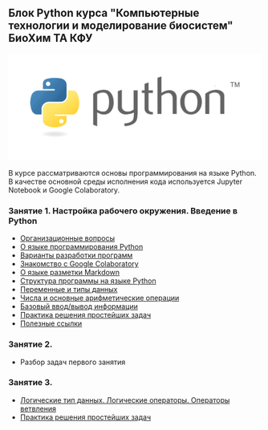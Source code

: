 ## Блок Python курса "Компьютерные технологии и моделирование биосистем" БиоХим ТА КФУ

<img src="./img/python_logo.png"/>

В курсе рассматриваются основы программирования на языке Python. В качестве основной среды исполнения кода используется Jupyter Notebook и Google Colaboratory.

### Занятие 1. Настройка рабочего окружения. Введение в Python

- [Организационные вопросы](./lesson1/lesson1.1.md)
- [О языке программирования Python](./lesson1/lesson1.2.md)
- [Варианты разработки программ](./lesson1/lesson1.3.md)
- [Знакомство с Google Colaboratory](./lesson1/lesson1.4.md)
- [О языке разметки Markdown](./lesson1/lesson1.5.md)
- [Структура программы на языке Python](./lesson1/lesson1.6.md)
- [Переменные и типы данных](./lesson1/lesson1.7.md)
- [Числа и основные арифметические операции](./lesson1/lesson1.8.md)
- [Базовый ввод/вывод информации](./lesson1/lesson1.9.md)
- [Практика решения простейших задач](./lesson1/lesson1_tasks.ipynb)
- [Полезные ссылки](./lesson1/lesson1.10.md)

### Занятие 2.

- Разбор задач первого занятия

### Занятие 3.

- [Логические тип данных. Логические операторы. Операторы ветвления](./lesson3/lesson3.1.md)
- [Практика решения простейших задач](./lesson3/lesson3_tasks.ipynb)